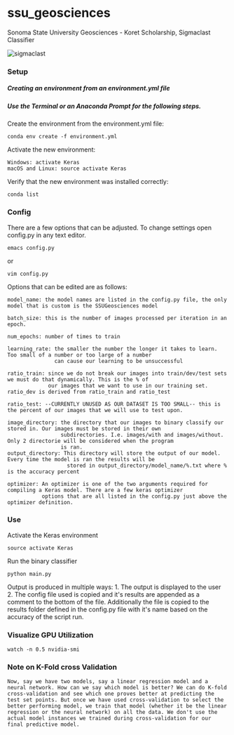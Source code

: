# ssu_geosciences
Sonoma State University Geosciences - Koret Scholarship, Sigmaclast Classifier

![sigmaclast](http://searg.rhul.ac.uk/searg_uploads/2015/01/SER-21.jpg)

### Setup


##### Creating an environment from an environment.yml file 
##### Use the Terminal or an Anaconda Prompt for the following steps.


Create the environment from the environment.yml file:
```
conda env create -f environment.yml
```


Activate the new environment:
```
Windows: activate Keras
macOS and Linux: source activate Keras
```


Verify that the new environment was installed correctly:
```
conda list
```

### Config

  There are a few options that can be adjusted. To change settings open config.py in any text editor.
  ```
  emacs config.py
  ```
  or
  ```
  vim config.py
  ```
  
  Options that can be edited are as follows:
  ```
  model_name: the model names are listed in the config.py file, the only model that is custom is the SSUGeosciences model
  
  batch_size: this is the number of images processed per iteration in an epoch.
  
  num_epochs: number of times to train
  
  learning_rate: the smaller the number the longer it takes to learn. Too small of a number or too large of a number 
                 can cause our learning to be unsuccessful
                 
  ratio_train: since we do not break our images into train/dev/test sets we must do that dynamically. This is the % of
               our images that we want to use in our training set. ratio_dev is derived from ratio_train and ratio_test
  
  ratio_test: --CURRENTLY UNUSED AS OUR DATASET IS TOO SMALL-- this is the percent of our images that we will use to test upon. 
  
  image_directory: the directory that our images to binary classify our stored in. Our images must be stored in their own 
                   subdirectories. I.e. images/with and images/without. Only 2 directorie will be considered when the program 
                   is ran. 
  output_directory: This directory will store the output of our model. Every time the model is ran the results will be 
                     stored in output_directory/model_name/%.txt where % is the accuracy percent
                     
  optimizer: An optimizer is one of the two arguments required for compiling a Keras model. There are a few keras optimizer  
             options that are all listed in the config.py just above the optimizer definition.
  ```
    

### Use

  Activate the Keras environment
  ```
  source activate Keras
  ```
  
  Run the binary classifier
  ```
  python main.py
  ```
  
  Output is produced in multiple ways:
     1. The output is displayed to the user
     2. The config file used is copied and it's results are appended as a comment to the bottom of the file. 
        Additionally the file is copied to the results folder defined in the config.py file with it's name based on the
        accuracy of the script run.
        
        
 ### Visualize GPU Utilization
 ```
 watch -n 0.5 nvidia-smi
 ```
 
 ### Note on K-Fold cross Validation
 ```
 Now, say we have two models, say a linear regression model and a neural network. How can we say which model is better? We can do K-fold cross-validation and see which one proves better at predicting the test set points. But once we have used cross-validation to select the better performing model, we train that model (whether it be the linear regression or the neural network) on all the data. We don't use the actual model instances we trained during cross-validation for our final predictive model.
 ```
